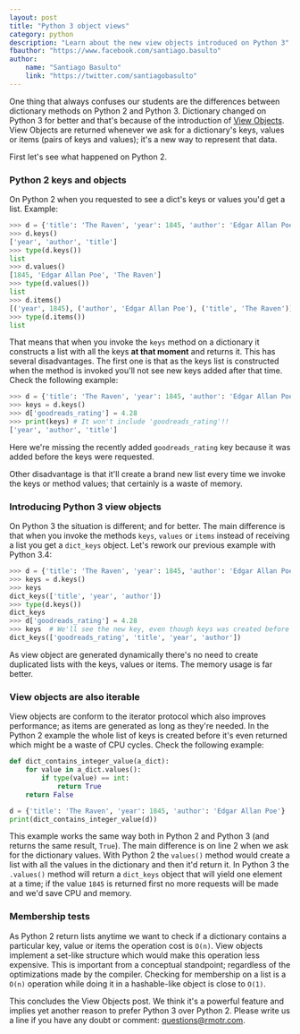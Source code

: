 ```yaml
---
layout: post
title: "Python 3 object views"
category: python
description: "Learn about the new view objects introduced on Python 3"
fbauthor: "https://www.facebook.com/santiago.basulto"
author:
    name: "Santiago Basulto"
    link: "https://twitter.com/santiagobasulto"
---
```


One thing that always confuses our students are the differences between dictionary methods on Python 2 and Python 3. Dictionary changed on Python 3 for better and that's because of the introduction of [View Objects](https://docs.python.org/3/library/stdtypes.html#dictionary-view-objects). View Objects are returned whenever we ask for a dictionary's keys, values or items (pairs of keys and values); it's a new way to represent that data.

First let's see what happened on Python 2.

### Python 2 keys and objects

On Python 2 when you requested to see a dict's keys or values you'd get a list. Example:

```python
>>> d = {'title': 'The Raven', 'year': 1845, 'author': 'Edgar Allan Poe'}
>>> d.keys()
['year', 'author', 'title']
>>> type(d.keys())
list
>>> d.values()
[1845, 'Edgar Allan Poe', 'The Raven']
>>> type(d.values())
list
>>> d.items()
[('year', 1845), ('author', 'Edgar Allan Poe'), ('title', 'The Raven')]
>>> type(d.items())
list
```    

That means that when you invoke the `keys` method on a dictionary it constructs a list with all the keys **at that moment** and returns it. This has several disadvantages. The first one is that as the keys list is constructed when the method is invoked you'll not see new keys added after that time. Check the following example:

```python
>>> d = {'title': 'The Raven', 'year': 1845, 'author': 'Edgar Allan Poe'}
>>> keys = d.keys()
>>> d['goodreads_rating'] = 4.28
>>> print(keys) # It won't include 'goodreads_rating'!!
['year', 'author', 'title']
```

Here we're missing the recently added `goodreads_rating` key because it was added before the keys were requested.

Other disadvantage is that it'll create a brand new list every time we invoke the keys or method values; that certainly is a waste of memory.

### Introducing Python 3 view objects

On Python 3 the situation is different; and for better. The main difference is that when you invoke the methods `keys`, `values` or `items` instead of receiving a list you get a `dict_keys` object. Let's rework our previous example with Python 3.4:

```python
>>> d = {'title': 'The Raven', 'year': 1845, 'author': 'Edgar Allan Poe'}
>>> keys = d.keys()
>>> keys
dict_keys(['title', 'year', 'author'])
>>> type(d.keys())
dict_keys
>>> d['goodreads_rating'] = 4.28
>>> keys  # We'll see the new key, even though keys was created before adding the new key
dict_keys(['goodreads_rating', 'title', 'year', 'author'])
```

As view object are generated dynamically there's no need to create duplicated lists with the keys, values or items. The memory usage is far better.

### View objects are also iterable

View objects are conform to the iterator protocol which also improves performance; as items are generated as long as they're needed. In the Python 2 example the whole list of keys is created before it's even returned which might be a waste of CPU cycles. Check the following example:

```python
def dict_contains_integer_value(a_dict):
    for value in a_dict.values():
        if type(value) == int:
            return True
    return False

d = {'title': 'The Raven', 'year': 1845, 'author': 'Edgar Allan Poe'}
print(dict_contains_integer_value(d))
```

This example works the same way both in Python 2 and Python 3 (and returns the same result, `True`). The main difference is on line 2 when we ask for the dictionary values. With Python 2 the `values()` method would create a list with all the values in the dictionary and then it'd return it. In Python 3 the `.values()` method will return a `dict_keys` object that will yield one element at a time; if the value `1845` is returned first no more requests will be made and we'd save CPU and memory.

### Membership tests

As Python 2 return lists anytime we want to check if a dictionary contains a particular key, value or items the operation cost is `O(n)`. View objects implement a set-like structure which would make this operation less expensive. This is important from a conceptual standpoint; regardless of the optimizations made by the compiler. Checking for membership on a list is a `O(n)` operation while doing it in a hashable-like object is close to `O(1)`.

This concludes the View Objects post. We think it's a powerful feature and implies yet another reason to prefer Python 3 over Python 2. Please write us a line if you have any doubt or comment: questions@rmotr.com.
